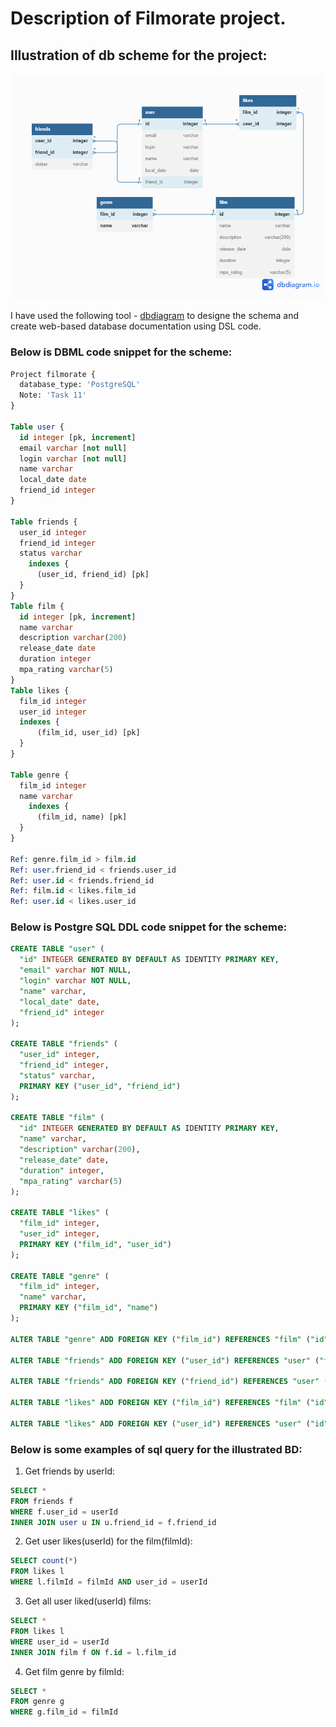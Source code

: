 # Description of Filmorate project.


## Illustration of db scheme for the project:

![Illustration of db scheme for the project.](./filmorate-db-scheme.png)

I have used the following tool - [dbdiagram](https://dbdiagram.io) to designe the schema and create web-based database documentation using DSL code.

### Below is DBML code snippet for the scheme:
```sql
Project filmorate {
  database_type: 'PostgreSQL'
  Note: 'Task 11'
}

Table user {
  id integer [pk, increment]
  email varchar [not null]
  login varchar [not null]
  name varchar
  local_date date
  friend_id integer
}

Table friends {
  user_id integer 
  friend_id integer
  status varchar
    indexes {
      (user_id, friend_id) [pk]
  }
}
Table film {
  id integer [pk, increment]
  name varchar 
  description varchar(200)
  release_date date    
  duration integer 
  mpa_rating varchar(5)   
}
Table likes {
  film_id integer
  user_id integer  
  indexes {
      (film_id, user_id) [pk]
  }
}

Table genre {
  film_id integer
  name varchar
    indexes {
      (film_id, name) [pk]
  }
}

Ref: genre.film_id > film.id
Ref: user.friend_id < friends.user_id
Ref: user.id < friends.friend_id
Ref: film.id < likes.film_id
Ref: user.id < likes.user_id
```

### Below is Postgre SQL DDL code snippet for the scheme:

```sql
CREATE TABLE "user" (
  "id" INTEGER GENERATED BY DEFAULT AS IDENTITY PRIMARY KEY,
  "email" varchar NOT NULL,
  "login" varchar NOT NULL,
  "name" varchar,
  "local_date" date,
  "friend_id" integer
);

CREATE TABLE "friends" (
  "user_id" integer,
  "friend_id" integer,
  "status" varchar,
  PRIMARY KEY ("user_id", "friend_id")
);

CREATE TABLE "film" (
  "id" INTEGER GENERATED BY DEFAULT AS IDENTITY PRIMARY KEY,
  "name" varchar,
  "description" varchar(200),
  "release_date" date,
  "duration" integer,
  "mpa_rating" varchar(5)
);

CREATE TABLE "likes" (
  "film_id" integer,
  "user_id" integer,
  PRIMARY KEY ("film_id", "user_id")
);

CREATE TABLE "genre" (
  "film_id" integer,
  "name" varchar,
  PRIMARY KEY ("film_id", "name")
);

ALTER TABLE "genre" ADD FOREIGN KEY ("film_id") REFERENCES "film" ("id");

ALTER TABLE "friends" ADD FOREIGN KEY ("user_id") REFERENCES "user" ("friend_id");

ALTER TABLE "friends" ADD FOREIGN KEY ("friend_id") REFERENCES "user" ("id");

ALTER TABLE "likes" ADD FOREIGN KEY ("film_id") REFERENCES "film" ("id");

ALTER TABLE "likes" ADD FOREIGN KEY ("user_id") REFERENCES "user" ("id");
```

### Below is some examples of sql query for the illustrated BD:
1) Get friends by userId:
```sql
SELECT * 
FROM friends f
WHERE f.user_id = userId
INNER JOIN user u IN u.friend_id = f.friend_id
```
2) Get user likes(userId) for the film(filmId):
```sql
SELECT count(*)
FROM likes l
WHERE l.filmId = filmId AND user_id = userId
```
3) Get all  user liked(userId) films:
```sql
SELECT *
FROM likes l
WHERE user_id = userId
INNER JOIN film f ON f.id = l.film_id
```
4) Get film genre by filmId:
```sql
SELECT *
FROM genre g
WHERE g.film_id = filmId
```
